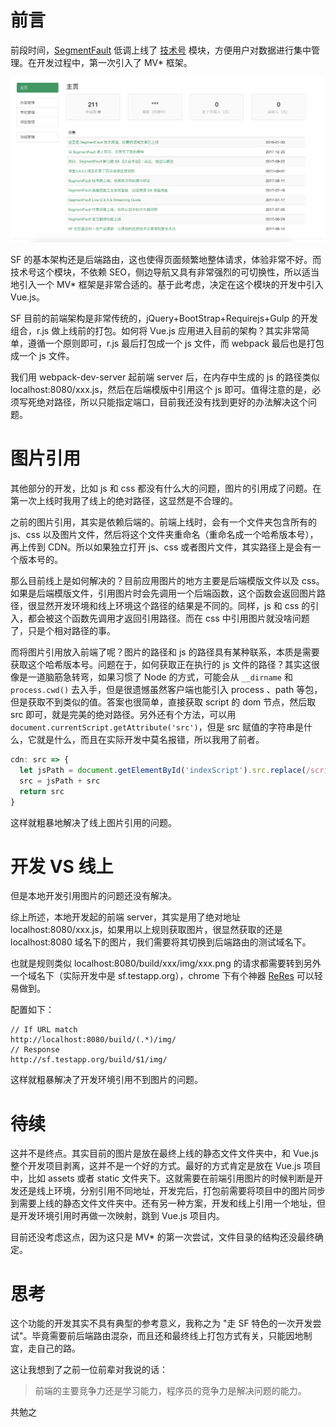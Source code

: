 # 前言

前段时间，[SegmentFault](https://segmentfault.com/) 低调上线了 [技术号](https://segmentfault.com/mp) 模块，方便用户对数据进行集中管理。在开发过程中，第一次引入了 MV* 框架。

![](0.jpg)

SF 的基本架构还是后端路由，这也使得页面频繁地整体请求，体验非常不好。而技术号这个模块，不依赖 SEO，侧边导航又具有非常强烈的可切换性，所以适当地引入一个 MV* 框架是非常合适的。基于此考虑，决定在这个模块的开发中引入 Vue.js。

SF 目前的前端架构是非常传统的，jQuery+BootStrap+Requirejs+Gulp 的开发组合，r.js 做上线前的打包。如何将 Vue.js 应用进入目前的架构？其实非常简单，遵循一个原则即可，r.js 最后打包成一个 js 文件，而 webpack 最后也是打包成一个 js 文件。

我们用 webpack-dev-server 起前端 server 后，在内存中生成的 js 的路径类似 localhost:8080/xxx.js，然后在后端模版中引用这个 js 即可。值得注意的是，必须写死绝对路径，所以只能指定端口，目前我还没有找到更好的办法解决这个问题。

# 图片引用

其他部分的开发，比如 js 和 css 都没有什么大的问题，图片的引用成了问题。在第一次上线时我用了线上的绝对路径，这显然是不合理的。

之前的图片引用，其实是依赖后端的。前端上线时，会有一个文件夹包含所有的 js、css 以及图片文件，然后将这个文件夹重命名（重命名成一个哈希版本号），再上传到 CDN。所以如果独立打开 js、css 或者图片文件，其实路径上是会有一个版本号的。

那么目前线上是如何解决的？目前应用图片的地方主要是后端模版文件以及 css。如果是后端模版文件，引用图片时会先调用一个后端函数，这个函数会返回图片路径，很显然开发环境和线上环境这个路径的结果是不同的。同样，js 和 css 的引入，都会被这个函数先调用才返回引用路径。而在 css 中引用图片就没啥问题了，只是个相对路径的事。

而将图片引用放入前端了呢？图片的路径和 js 的路径具有某种联系，本质是需要获取这个哈希版本号。问题在于，如何获取正在执行的 js 文件的路径？其实这很像是一道脑筋急转弯，如果习惯了 Node 的方式，可能会从 `__dirname` 和 `process.cwd()` 去入手，但是很遗憾虽然客户端也能引入 process 、path 等包，但是获取不到类似的值。答案也很简单，直接获取 script 的 dom 节点，然后取 src 即可，就是完美的绝对路径。另外还有个方法，可以用 `document.currentScript.getAttribute('src')`，但是 src 赋值的字符串是什么，它就是什么，而且在实际开发中莫名报错，所以我用了前者。

```js
cdn: src => {
  let jsPath = document.getElementById('indexScript').src.replace(/script.*/, 'img/') 
  src = jsPath + src
  return src
}
```
这样就粗暴地解决了线上图片引用的问题。

# 开发 VS 线上

但是本地开发引用图片的问题还没有解决。

综上所述，本地开发起的前端 server，其实是用了绝对地址 localhost:8080/xxx.js，如果用以上规则获取图片，很显然获取的还是 localhost:8080 域名下的图片，我们需要将其切换到后端路由的测试域名下。

也就是规则类似 localhost:8080/build/xxx/img/xxx.png 的请求都需要转到另外一个域名下（实际开发中是 sf.testapp.org），chrome 下有个神器 [ReRes](https://chrome.google.com/webstore/detail/reres/gieocpkbblidnocefjakldecahgeeica) 可以轻易做到。

配置如下：

```
// If URL match
http://localhost:8080/build/(.*)/img/
// Response
http://sf.testapp.org/build/$1/img/
```

这样就粗暴解决了开发环境引用不到图片的问题。

# 待续

这并不是终点。其实目前的图片是放在最终上线的静态文件文件夹中，和 Vue.js 整个开发项目剥离，这并不是一个好的方式。最好的方式肯定是放在 Vue.js 项目中，比如 assets 或者 static 文件夹下。这就需要在前端引用图片的时候判断是开发还是线上环境，分别引用不同地址，开发完后，打包前需要将项目中的图片同步到需要上线的静态文件文件夹中。还有另一种方案，开发和线上引用一个地址，但是开发环境引用时再做一次映射，跳到 Vue.js 项目内。

目前还没考虑这点，因为这只是 MV* 的第一次尝试，文件目录的结构还没最终确定。

# 思考

这个功能的开发其实不具有典型的参考意义，我称之为 "走 SF 特色的一次开发尝试"。毕竟需要前后端路由混杂，而且还和最终线上打包方式有关，只能因地制宜，走自己的路。

这让我想到了之前一位前辈对我说的话：

> 前端的主要竞争力还是学习能力，程序员的竞争力是解决问题的能力。

共勉之